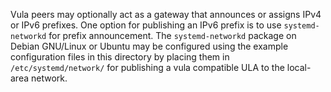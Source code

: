 Vula peers may optionally act as a gateway that announces or assigns IPv4 or
IPv6 prefixes.  One option for publishing an IPv6 prefix is to use
`systemd-networkd` for prefix announcement. The `systemd-networkd` package on
Debian GNU/Linux or Ubuntu may be configured using the example configuration
files in this directory by placing them in `/etc/systemd/network/` for
publishing a vula compatible ULA to the local-area network.
